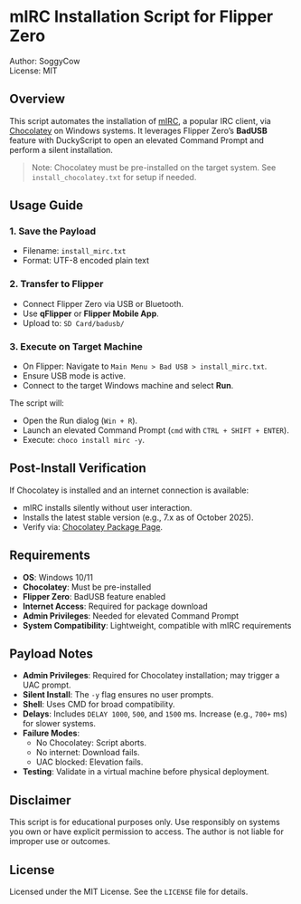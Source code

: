 # mIRC Installation Script for Flipper Zero

Author: SoggyCow  
License: MIT

## Overview

This script automates the installation of [mIRC](https://www.mirc.com/), a popular IRC client, via [Chocolatey](https://chocolatey.org/) on Windows systems. It leverages Flipper Zero’s **BadUSB** feature with DuckyScript to open an elevated Command Prompt and perform a silent installation.

> Note: Chocolatey must be pre-installed on the target system. See `install_chocolatey.txt` for setup if needed.

## Usage Guide

### 1. Save the Payload
- Filename: `install_mirc.txt`
- Format: UTF-8 encoded plain text

### 2. Transfer to Flipper
- Connect Flipper Zero via USB or Bluetooth.
- Use **qFlipper** or **Flipper Mobile App**.
- Upload to: `SD Card/badusb/`

### 3. Execute on Target Machine
- On Flipper: Navigate to `Main Menu > Bad USB > install_mirc.txt`.
- Ensure USB mode is active.
- Connect to the target Windows machine and select **Run**.

The script will:
- Open the Run dialog (`Win + R`).
- Launch an elevated Command Prompt (`cmd` with `CTRL + SHIFT + ENTER`).
- Execute: `choco install mirc -y`.

## Post-Install Verification

If Chocolatey is installed and an internet connection is available:
- mIRC installs silently without user interaction.
- Installs the latest stable version (e.g., 7.x as of October 2025).
- Verify via: [Chocolatey Package Page](https://community.chocolatey.org/packages/mirc).

## Requirements

- **OS**: Windows 10/11
- **Chocolatey**: Must be pre-installed
- **Flipper Zero**: BadUSB feature enabled
- **Internet Access**: Required for package download
- **Admin Privileges**: Needed for elevated Command Prompt
- **System Compatibility**: Lightweight, compatible with mIRC requirements

## Payload Notes

- **Admin Privileges**: Required for Chocolatey installation; may trigger a UAC prompt.
- **Silent Install**: The `-y` flag ensures no user prompts.
- **Shell**: Uses CMD for broad compatibility.
- **Delays**: Includes `DELAY 1000`, `500`, and `1500` ms. Increase (e.g., `700+` ms) for slower systems.
- **Failure Modes**:
  - No Chocolatey: Script aborts.
  - No internet: Download fails.
  - UAC blocked: Elevation fails.
- **Testing**: Validate in a virtual machine before physical deployment.

## Disclaimer

This script is for educational purposes only. Use responsibly on systems you own or have explicit permission to access. The author is not liable for improper use or outcomes.

## License

Licensed under the MIT License. See the `LICENSE` file for details.